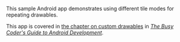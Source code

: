 This sample Android app demonstrates
using different tile modes for repeating drawables.

This app is covered in 
[the chapter on custom drawables](https://commonsware.com/Android/previews/custom-drawables)
in [*The Busy Coder's Guide to Android Development*](https://commonsware.com/Android/).

